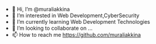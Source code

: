 - 👋 Hi, I’m @muraliakkina
- 👀 I’m interested in Web Development,CyberSecurity
- 🌱 I’m currently learning Web Development Technologies
- 💞️ I’m looking to collaborate on ...
- 📫 How to reach me https://github.com/muraliakkina

<!---
muraliakkina/muraliakkina is a ✨ special ✨ repository because its `README.md` (this file) appears on your GitHub profile.
You can click the Preview link to take a look at your changes.
--->

